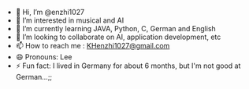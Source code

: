 - 👋 Hi, I’m @enzhi1027
- 👀 I’m interested in musical and AI
- 🌱 I’m currently learning JAVA, Python, C, German and English
- 💞️ I’m looking to collaborate on AI, application development, etc
- 📫 How to reach me : KHenzhi1027@gmail.com
- 😄 Pronouns: Lee
- ⚡ Fun fact: I lived in Germany for about 6 months, but I'm not good at German...;;

<!---
enzhi1027/enzhi1027 is a ✨ special ✨ repository because its `README.md` (this file) appears on your GitHub profile.
You can click the Preview link to take a look at your changes.
--->
